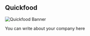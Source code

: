 ## Quickfood

![Quickfood Banner](https://woodsbali.com/wp-content/uploads/2024/01/What-is-the-most-popular-food-in-Indonesia-1024x538.webp)

You can write about your company here